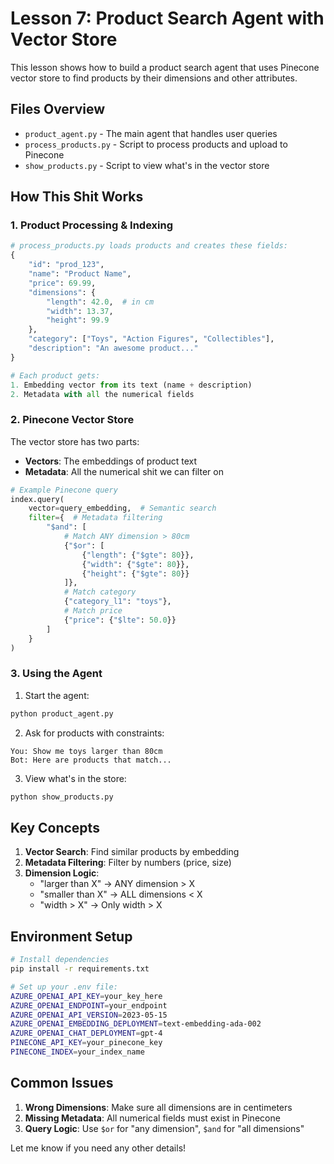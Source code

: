 # Lesson 7: Product Search Agent with Vector Store

This lesson shows how to build a product search agent that uses Pinecone vector store to find products by their dimensions and other attributes.

## Files Overview

- `product_agent.py` - The main agent that handles user queries
- `process_products.py` - Script to process products and upload to Pinecone
- `show_products.py` - Script to view what's in the vector store

## How This Shit Works

### 1. Product Processing & Indexing

```python
# process_products.py loads products and creates these fields:
{
    "id": "prod_123",
    "name": "Product Name",
    "price": 69.99,
    "dimensions": {
        "length": 42.0,  # in cm
        "width": 13.37,
        "height": 99.9
    },
    "category": ["Toys", "Action Figures", "Collectibles"],
    "description": "An awesome product..."
}

# Each product gets:
1. Embedding vector from its text (name + description)
2. Metadata with all the numerical fields
```

### 2. Pinecone Vector Store

The vector store has two parts:
- **Vectors**: The embeddings of product text
- **Metadata**: All the numerical shit we can filter on

```python
# Example Pinecone query
index.query(
    vector=query_embedding,  # Semantic search
    filter={  # Metadata filtering
        "$and": [
            # Match ANY dimension > 80cm
            {"$or": [
                {"length": {"$gte": 80}},
                {"width": {"$gte": 80}},
                {"height": {"$gte": 80}}
            ]},
            # Match category
            {"category_l1": "toys"},
            # Match price
            {"price": {"$lte": 50.0}}
        ]
    }
)
```

### 3. Using the Agent

1. Start the agent:
```bash
python product_agent.py
```

2. Ask for products with constraints:
```
You: Show me toys larger than 80cm
Bot: Here are products that match...
```

3. View what's in the store:
```bash
python show_products.py
```

## Key Concepts

1. **Vector Search**: Find similar products by embedding
2. **Metadata Filtering**: Filter by numbers (price, size)
3. **Dimension Logic**:
   - "larger than X" -> ANY dimension > X
   - "smaller than X" -> ALL dimensions < X
   - "width > X" -> Only width > X

## Environment Setup

```bash
# Install dependencies
pip install -r requirements.txt

# Set up your .env file:
AZURE_OPENAI_API_KEY=your_key_here
AZURE_OPENAI_ENDPOINT=your_endpoint
AZURE_OPENAI_API_VERSION=2023-05-15
AZURE_OPENAI_EMBEDDING_DEPLOYMENT=text-embedding-ada-002
AZURE_OPENAI_CHAT_DEPLOYMENT=gpt-4
PINECONE_API_KEY=your_pinecone_key
PINECONE_INDEX=your_index_name
```

## Common Issues

1. **Wrong Dimensions**: Make sure all dimensions are in centimeters
2. **Missing Metadata**: All numerical fields must exist in Pinecone
3. **Query Logic**: Use `$or` for "any dimension", `$and` for "all dimensions"

Let me know if you need any other details! 